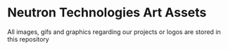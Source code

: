 ![]()
# Neutron Technologies Art Assets

All images, gifs and graphics regarding our projects or logos are stored in this repository

